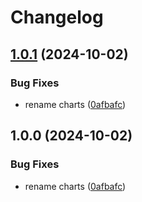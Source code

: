 # Changelog

## [1.0.1](https://github.com/aajimal/release-please-monorepo/compare/hello-helm-v1.0.0...hello-helm@v1.0.1) (2024-10-02)


### Bug Fixes

* rename charts ([0afbafc](https://github.com/aajimal/release-please-monorepo/commit/0afbafcd21e67c9de4e80b61f2308f4f73cdeb7e))

## 1.0.0 (2024-10-02)


### Bug Fixes

* rename charts ([0afbafc](https://github.com/aajimal/release-please-monorepo/commit/0afbafcd21e67c9de4e80b61f2308f4f73cdeb7e))
